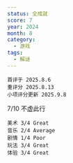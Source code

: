 ```yaml
---
status: 全成就
score: 7
year: 2024
month: 8
category:
  - 游戏
tags:
  - 解谜
---
```

	首评于 2025.8.6
	重评分 2025.8.13
	小项评分更新 2025.9.8

7/10 不虚此行

```
美术 3/4 Great
音乐 2/4 Average
剧情 1/4 Poor
玩法 3/4 Great
体验 3/4 Great
```

